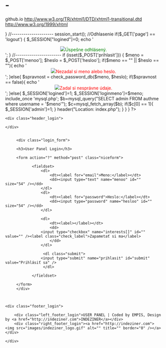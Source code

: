 # -
github.io
http://www.w3.org/TR/xhtml1/DTD/xhtml1-transitional.dtd
http://www.w3.org/1999/xhtml
<!DOCTYPE html PUBLIC "-//W3C//DTD XHTML 1.0 Transitional//EN" "http://www.w3.org/TR/xhtml1/DTD/xhtml1-transitional.dtd">
<html xmlns="http://www.w3.org/1999/xhtml">
<head>
<meta http-equiv="Content-Type" content="text/html; charset=utf-8" />
<title>USER PANEL | CooperPack Server</title>
<link rel="stylesheet" type="text/css" href="style.css" />
<script type="text/javascript" src="jquery.min.js"></script>
<script type="text/javascript" src="ddaccordion.js"></script>
<script type="text/javascript">
ddaccordion.init({
	headerclass: "submenuheader", //Shared CSS class name of headers group
	contentclass: "submenu", //Shared CSS class name of contents group
	revealtype: "click", //Reveal content when user clicks or onmouseover the header? Valid value: "click", "clickgo", or "mouseover"
	mouseoverdelay: 200, //if revealtype="mouseover", set delay in milliseconds before header expands onMouseover
	collapseprev: true, //Collapse previous content (so only one open at any time)? true/false 
	defaultexpanded: [], //index of content(s) open by default [index1, index2, etc] [] denotes no content
	onemustopen: false, //Specify whether at least one header should be open always (so never all headers closed)
	animatedefault: false, //Should contents open by default be animated into view?
	persiststate: true, //persist state of opened contents within browser session?
	toggleclass: ["", ""], //Two CSS classes to be applied to the header when it's collapsed and expanded, respectively ["class1", "class2"]
	togglehtml: ["suffix", "<img src='images/plus.gif' class='statusicon' />", "<img src='images/minus.gif' class='statusicon' />"], //Additional HTML added to the header when it's collapsed and expanded, respectively  ["position", "html1", "html2"] (see docs)
	animatespeed: "fast", //speed of animation: integer in milliseconds (ie: 200), or keywords "fast", "normal", or "slow"
	oninit:function(headers, expandedindices){ //custom code to run when headers have initalized
		//do nothing
	},
	onopenclose:function(header, index, state, isuseractivated){ //custom code to run whenever a header is opened or closed
		//do nothing
	}
})
</script>

<script type="text/javascript" src="jconfirmaction.jquery.js"></script>
<script type="text/javascript">
	
	$(document).ready(function() {
		$('.ask').jConfirmAction();
	});
	
</script>

<script language="javascript" type="text/javascript" src="niceforms.js"></script>
<link rel="stylesheet" type="text/css" media="all" href="niceforms-default.css" />

</head>
<?
//Function
function check_password_db($nickname,$password) {
    include_once 'mysql.php';
	$a=mysql_query("SELECT password FROM authme where username = '$nickname'");
	if(mysql_num_rows($a) == 1 ) {
	   $password_info=mysql_fetch_array($a);
	   $sha_info = explode("$",$password_info[0]);
	 } else return false;
	if( $sha_info[1] === "SHA" ) {
						$salt = $sha_info[2];
						$sha256_password = hash('sha256', $password);
						$sha256_password .= $sha_info[2];;
						if( strcasecmp(trim($sha_info[3]),hash('sha256', $sha256_password) ) == 0 ) return true;
						else return false;
	}

}
//---------------------
session_start();
//Odhlasenie
if($_GET['page'] == 'logout')
{
$_SESSION["logined"]=0;
echo '
<center><img src="images/valid.png"><font color="green">Úspešne odhlásený.</font></center>
';
}
//-----------------------
if (isset($_POST['prihlasit'])) {
$meno = $_POST['menoo'];
$heslo = $_POST['hesloo'];
if($meno == "" || $heslo == ""){
echo '
<center><img src="images/error.png"><font color="red">Nezadal si meno alebo heslo.</font></center>
';
}else{
$spravnost = check_password_db($meno, $heslo);
if($spravnost == false){
echo '
<center><img src="images/error.png"><font color="red">Zadal si nesprávne údaje.</font></center>
';
}else{
$_SESSION['logined']=1;
$_SESSION['loginmeno']=$meno;
include_once 'mysql.php';
$b=mysql_query("SELECT admin FROM authme where username = '$meno'");
$c=mysql_fetch_array($b);
if($c[0] == 1){
	$_SESSION['admin']=1;
}
header("Location: index.php");
}
}
}
?>
<body>
<div id="main_container">

	<div class="header_login">
    
    </div>

     
         <div class="login_form">
         
         <h3>User Panel Login</h3>
         
         <form action="?" method="post" class="niceform">
         
                <fieldset>
                    <dl>
                        <dt><label for="email">Meno:</label></dt>
                        <dd><input type="text" name="menoo" id="" size="54" /></dd>
                    </dl>
                    <dl>
                        <dt><label for="password">Heslo:</label></dt>
                        <dd><input type="password" name="hesloo" id="" size="54" /></dd>
                    </dl>
                    
                    <dl>
                        <dt><label></label></dt>
                        <dd>
                    <input type="checkbox" name="interests[]" id="" value="" /><label class="check_label">Zapametať si ma</label>
                        </dd>
                    </dl>
                    
                     <dl class="submit">
                    <input type="submit" name="prihlasit" id="submit" value="Prihlásiť sa" />
                     </dl>
                    
                </fieldset>
                
         </form>
         </div>  
          
	
    
    <div class="footer_login">
    
    	<div class="left_footer_login">USER PANEL | Coded by EMPIS, Design by <a href="http://indeziner.com">INDEZINER</a></div>
    	<div class="right_footer_login"><a href="http://indeziner.com"><img src="images/indeziner_logo.gif" alt="" title="" border="0" /></a></div>
    
    </div>

</div>		
</body>
</html>
